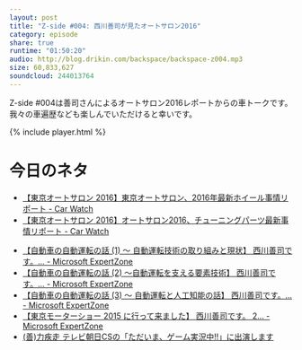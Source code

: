 ```yaml
---
layout: post
title: "Z-side #004: 西川善司が見たオートサロン2016"
category: episode
share: true
runtime: "01:50:20"
audio: http://blog.drikin.com/backspace/backspace-z004.mp3
size: 60,833,627
soundcloud: 244013764
---
```


Z-side #004は善司さんによるオートサロン2016レポートからの車トークです。
我々の車遍歴なども楽しんでいただけると幸いです。

{% include player.html %}

# 今日のネタ
- [【東京オートサロン 2016】東京オートサロン、2016年最新ホイール事情リポート - Car Watch](http://car.watch.impress.co.jp/docs/event_repo/2016autosalon/20160119_739529.html)
- [【東京オートサロン 2016】オートサロン2016、チューニングパーツ最新事情リポート - Car Watch](http://car.watch.impress.co.jp/docs/event_repo/2016autosalon/20160118_739340.html)
* [【自動車の自動運転の話 (1) ～ 自動運転技術の取り組みと現状】 西川善司です。... - Microsoft ExpertZone](https://www.facebook.com/ExpertZoneJP/photos/pb.284548764984158.-2207520000.1453641081./788059944633035/?type=3&theater)
* [【自動車の自動運転の話 (2) ～自動運転を支える要素技術】 西川善司です。... - Microsoft ExpertZone](https://www.facebook.com/ExpertZoneJP/photos/pb.284548764984158.-2207520000.1453641081./789885074450522/?type=3&theater)
* [【自動車の自動運転の話 (3) ～ 自動運転と人工知能の話】 西川善司です。... - Microsoft ExpertZone](https://www.facebook.com/ExpertZoneJP/photos/pb.284548764984158.-2207520000.1453641081./791332367639126/?type=3&theater)
* [【東京モーターショー 2015 に行って来ました】 西川善司です。 2... - Microsoft ExpertZone](https://www.facebook.com/ExpertZoneJP/photos/pb.284548764984158.-2207520000.1453641082./769420893163607/?type=3&theater)
* [(善)力疾走  テレビ朝日CSの「ただいま、ゲーム実況中!!」に出演します](http://www.z-z-z.jp/BLOG/log/eid1200.html)
